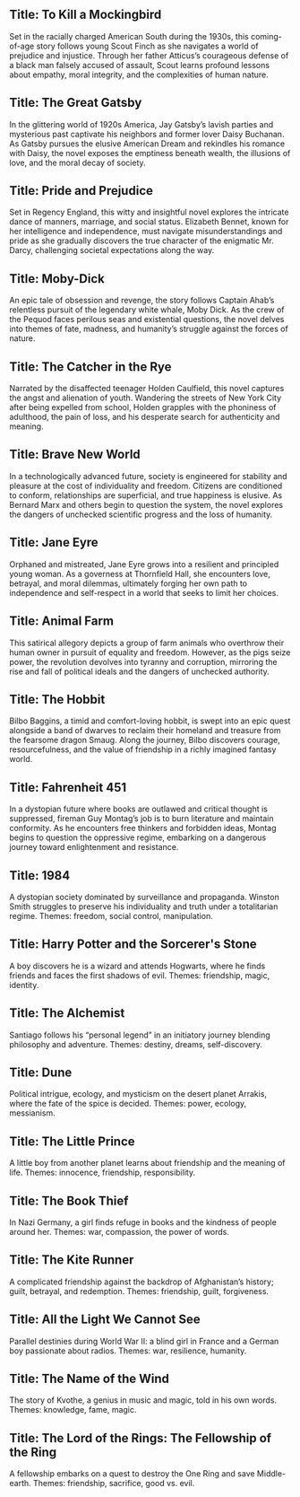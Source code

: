## Title: To Kill a Mockingbird
Set in the racially charged American South during the 1930s, this coming-of-age story follows young Scout Finch as she navigates a world of prejudice and injustice. Through her father Atticus’s courageous defense of a black man falsely accused of assault, Scout learns profound lessons about empathy, moral integrity, and the complexities of human nature.

## Title: The Great Gatsby
In the glittering world of 1920s America, Jay Gatsby’s lavish parties and mysterious past captivate his neighbors and former lover Daisy Buchanan. As Gatsby pursues the elusive American Dream and rekindles his romance with Daisy, the novel exposes the emptiness beneath wealth, the illusions of love, and the moral decay of society.

## Title: Pride and Prejudice
Set in Regency England, this witty and insightful novel explores the intricate dance of manners, marriage, and social status. Elizabeth Bennet, known for her intelligence and independence, must navigate misunderstandings and pride as she gradually discovers the true character of the enigmatic Mr. Darcy, challenging societal expectations along the way.

## Title: Moby-Dick
An epic tale of obsession and revenge, the story follows Captain Ahab’s relentless pursuit of the legendary white whale, Moby Dick. As the crew of the Pequod faces perilous seas and existential questions, the novel delves into themes of fate, madness, and humanity’s struggle against the forces of nature.

## Title: The Catcher in the Rye
Narrated by the disaffected teenager Holden Caulfield, this novel captures the angst and alienation of youth. Wandering the streets of New York City after being expelled from school, Holden grapples with the phoniness of adulthood, the pain of loss, and his desperate search for authenticity and meaning.

## Title: Brave New World
In a technologically advanced future, society is engineered for stability and pleasure at the cost of individuality and freedom. Citizens are conditioned to conform, relationships are superficial, and true happiness is elusive. As Bernard Marx and others begin to question the system, the novel explores the dangers of unchecked scientific progress and the loss of humanity.

## Title: Jane Eyre
Orphaned and mistreated, Jane Eyre grows into a resilient and principled young woman. As a governess at Thornfield Hall, she encounters love, betrayal, and moral dilemmas, ultimately forging her own path to independence and self-respect in a world that seeks to limit her choices.

## Title: Animal Farm
This satirical allegory depicts a group of farm animals who overthrow their human owner in pursuit of equality and freedom. However, as the pigs seize power, the revolution devolves into tyranny and corruption, mirroring the rise and fall of political ideals and the dangers of unchecked authority.

## Title: The Hobbit
Bilbo Baggins, a timid and comfort-loving hobbit, is swept into an epic quest alongside a band of dwarves to reclaim their homeland and treasure from the fearsome dragon Smaug. Along the journey, Bilbo discovers courage, resourcefulness, and the value of friendship in a richly imagined fantasy world.

## Title: Fahrenheit 451
In a dystopian future where books are outlawed and critical thought is suppressed, fireman Guy Montag’s job is to burn literature and maintain conformity. As he encounters free thinkers and forbidden ideas, Montag begins to question the oppressive regime, embarking on a dangerous journey toward enlightenment and resistance.

## Title: 1984
A dystopian society dominated by surveillance and propaganda. Winston Smith struggles to preserve his individuality and truth under a totalitarian regime. Themes: freedom, social control, manipulation.

## Title: Harry Potter and the Sorcerer's Stone
A boy discovers he is a wizard and attends Hogwarts, where he finds friends and faces the first shadows of evil. Themes: friendship, magic, identity.

## Title: The Alchemist
Santiago follows his “personal legend” in an initiatory journey blending philosophy and adventure. Themes: destiny, dreams, self-discovery.

## Title: Dune
Political intrigue, ecology, and mysticism on the desert planet Arrakis, where the fate of the spice is decided. Themes: power, ecology, messianism.

## Title: The Little Prince
A little boy from another planet learns about friendship and the meaning of life. Themes: innocence, friendship, responsibility.

## Title: The Book Thief
In Nazi Germany, a girl finds refuge in books and the kindness of people around her. Themes: war, compassion, the power of words.

## Title: The Kite Runner
A complicated friendship against the backdrop of Afghanistan’s history; guilt, betrayal, and redemption. Themes: friendship, guilt, forgiveness.

## Title: All the Light We Cannot See
Parallel destinies during World War II: a blind girl in France and a German boy passionate about radios. Themes: war, resilience, humanity.

## Title: The Name of the Wind
The story of Kvothe, a genius in music and magic, told in his own words. Themes: knowledge, fame, magic.

## Title: The Lord of the Rings: The Fellowship of the Ring
A fellowship embarks on a quest to destroy the One Ring and save Middle-earth. Themes: friendship, sacrifice, good vs. evil.